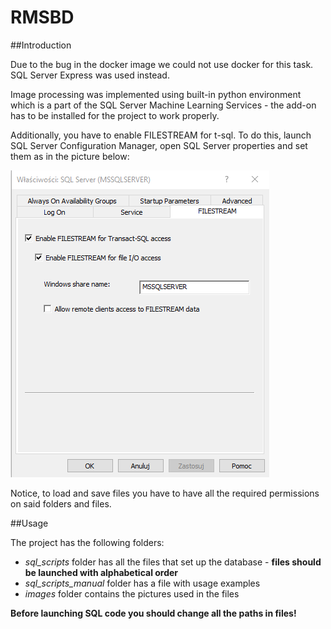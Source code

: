 # RMSBD

##Introduction

Due to the bug in the docker image we could not use docker for this task. SQL Server Express was used instead. 

Image processing was implemented using built-in python environment which is a part of the SQL Server Machine Learning Services - the add-on has to be installed for the project to work properly. 

Additionally, you have to enable FILESTREAM for t-sql. To do this, launch SQL Server Configuration Manager, open SQL Server properties and set them as in the picture below:

![SQL Server properties](properties.png)

Notice, to load and save files you have to have all the required permissions on said folders and files.  

##Usage

The project has the following folders:
* _sql_scripts_ folder has all the files that set up the database - **files should be launched with alphabetical order**
* _sql_scripts_manual_ folder has a file with usage examples
* _images_ folder contains the pictures used in the files

**Before launching SQL code you should change all the paths in files!**